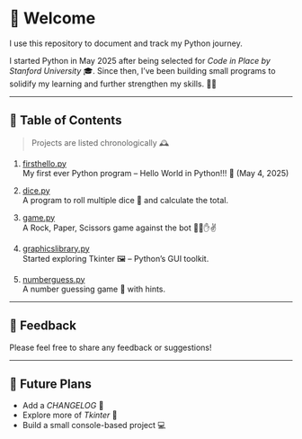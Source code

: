 # 👋 Welcome

I use this repository to document and track my Python journey.

I started Python in May 2025 after being selected for *Code in Place by Stanford University* 🎓. Since then, I’ve been building small programs to solidify my learning and further strengthen my skills. 🧠🐍

---

## 📜 Table of Contents

> Projects are listed chronologically 🕰

1. [firsthello.py](./firsthello.py)  
   My first ever Python program – Hello World in Python!!! 🎉 (May 4, 2025)

2. [dice.py](./dice.py)  
   A program to roll multiple dice 🎲 and calculate the total.

3. [game.py](./game.py)  
   A Rock, Paper, Scissors game against the bot 🤖✊✋✌

4. [graphicslibrary.py](./graphicslibrary.py)  
   Started exploring Tkinter 🖼 – Python’s GUI toolkit.

5. [numberguess.py](./numberguess.py)  
   A number guessing game 🔢 with hints.

---

## 🤝 Feedback

Please feel free to share any feedback or suggestions!

---

## 🔮 Future Plans

- Add a *CHANGELOG* 📄  
- Explore more of *Tkinter* 🎨  
- Build a small console-based project 💻
